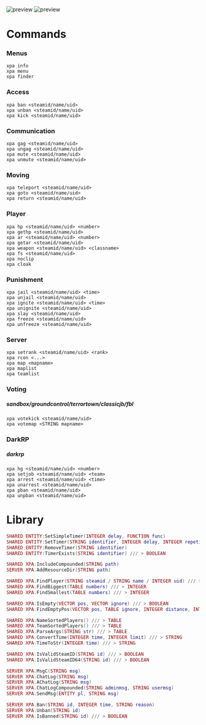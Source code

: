 ![preview](https://i.imgur.com/frnUkkF.png)
![preview](https://i.imgur.com/lmZKqA0.png)
# Commands
### Menus
```
xpa info
xpa menu
xpa finder
```
### Access
```
xpa ban <steamid/name/uid>
xpa unban <steamid/name/uid>
xpa kick <steamid/name/uid>
```
### Communication
```
xpa gag <steamid/name/uid>
xpa ungag <steamid/name/uid>
xpa mute <steamid/name/uid>
xpa unmute <steamid/name/uid>
```
### Moving
```
xpa teleport <steamid/name/uid>
xpa goto <steamid/name/uid>
xpa return <steamid/name/uid>
```
### Player
```
xpa hp <steamid/name/uid> <number>
xpa gethp <steamid/name/uid>
xpa ar <steamid/name/uid> <number>
xpa getar <steamid/name/uid>
xpa weapon <steamid/name/uid> <classname>
xpa fs <steamid/name/uid>
xpa noclip
xpa cloak
```
### Punishment
```
xpa jail <steamid/name/uid> <time>
xpa unjail <steamid/name/uid>
xpa ignite <steamid/name/uid> <time>
xpa unignite <steamid/name/uid>
xpa slay <steamid/name/uid>
xpa freeze <steamid/name/uid>
xpa unfreeze <steamid/name/uid>
```
### Server
```
xpa setrank <steamid/name/uid> <rank>
xpa rcon <...>
xpa map <mapname>
xpa maplist
xpa teamlist
```
### Voting 
##### sandbox/groundcontrol/terrortown/classicjb/fbl
```
xpa votekick <steamid/name/uid>
xpa votemap <STRING mapname>
```
### DarkRP
##### darkrp
```
xpa hg <steamid/name/uid> <number>
xpa setjob <steamid/name/uid> <team>
xpa arrest <steamid/name/uid> <time>
xpa unarrest <steamid/name/uid>
xpa pban <steamid/name/uid>
xpa unpban <steamid/name/uid>
```

# Library
```lua
SHARED ENTITY:SetSimpleTimer(INTEGER delay, FUNCTION func)
SHARED ENTITY:SetTimer(STRING identifier, INTEGER delay, INTEGER repetitions, FUNCTION func)
SHARED ENTITY:RemoveTimer(STRING identifier)
SHARED ENTITY:TimerExists(STRING identifier) /// > BOOLEAN
```
```lua
SHARED XPA.IncludeCompounded(STRING path)
SERVER XPA.AddResourceDir(STRING path)
```
```lua
SHARED XPA.FindPlayer(STRING steamid / STRING name / INTEGER uid) /// > ENTITY 
SHARED XPA.FindBiggest(TABLE numbers) /// > INTEGER
SHARED XPA.FindSmallest(TABLE numbers) /// > INTEGER
```
```lua
SHARED XPA.IsEmpty(VECTOR pos, VECTOR ignore) /// > BOOLEAN
SHARED XPA.FindEmptyPos(VECTOR pos, TABLE ignore, INTEGER distance, INTEGER step, VECTOR area) /// > VECTOR
```
```lua
SHARED XPA.NameSortedPlayers() /// > TABLE
SHARED XPA.TeamSortedPlayers() /// > TABLE
SHARED XPA.ParseArgs(STRING str) /// > TABLE
SHARED XPA.ConvertTime(INTEGER time, INTEGER limit) /// > STRING
SHARED XPA.TimeToStr(INTEGER time) /// > STRING
```
```lua
SHARED XPA.IsValidSteamID(STRING id) /// > BOOLEAN
SHARED XPA.IsValidSteamID64(STRING id) /// > BOOLEAN
```
```lua
SERVER XPA.MsgC(STRING msg)
SERVER XPA.ChatLog(STRING msg)
SERVER XPA.AChatLog(STRING msg)
SERVER XPA.ChatLogCompounded(STRING adminmsg, STRING usermsg)
SERVER XPA.SendMsg(ENTITY pl, STRING msg)
```
```lua
SERVER XPA.Ban(STRING id, INTEGER time, STRING reason)
SERVER XPA.Unban(STRING id)
SERVER XPA.IsBanned(STRING id) /// > BOOLEAN
```